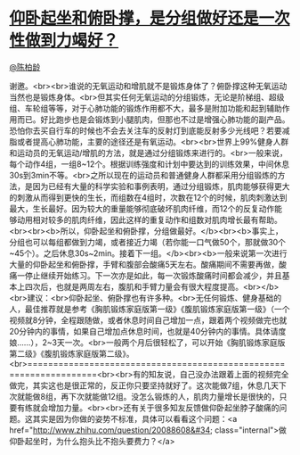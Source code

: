 
#  [仰卧起坐和俯卧撑，是分组做好还是一次性做到力竭好？](https://zhihu.com/questions/20646428)



[@陈柏龄](https://zhihu.com/people/dfc50c16220f16f61973beacfbc29658)

谢邀。&lt;br&gt;&lt;br&gt;谁说的无氧运动和增肌就不是锻炼身体了？俯卧撑这种无氧运动当然也是锻炼身体。&lt;br&gt;但其实任何无氧运动的分组锻炼，无论是阶梯组、超级组、车轮组等等，对于心肺功能的锻炼作用都不大，最多是附加功能和起到辅助作用而已。好比跑步也是会锻炼到小腿肌肉，但那也不过是增强心肺功能的副产品。恐怕你去买自行车的时候也不会去关注车的反射灯到底能反射多少光线吧？若要减脂或者提高心肺功能，主要的途径还是有氧运动。&lt;br&gt;&lt;br&gt;世界上99%健身人群和运动员的无氧运动/增肌的方法，就是通过分组锻炼来进行的。&lt;br&gt;一般来说，每个动作4组，一组8~12个。根据训练强度和计划中要达到的训练效果，中间休息30s到3min不等。&lt;br&gt;之所以现在的运动员和普通健身人群都采用分组锻炼的方法，是因为已经有大量的科学实验和事例表明，通过分组锻炼，肌肉能够获得更大的刺激从而得到更快的生长，而组数在4组时，次数在12个的时候，肌肉刺激达到最大，生长最好。因为较大的重量能够彻底破坏肌肉纤维，而12个的反复动作能够动用相对较多的肌肉纤维，因此这样的重复动作和组数对肌肉增长最有帮助。&lt;br&gt;&lt;br&gt;&lt;b&gt;所以，仰卧起坐和俯卧撑，分组做最好。&lt;/b&gt;&lt;br&gt;&lt;b&gt;事实上，分组也可以每组都做到力竭，或者接近力竭（若你能一口气做50个，那就做30个~45个）。之后休息30s~2min。接着下一组。&lt;/b&gt;&lt;br&gt;&lt;b&gt;一般来说第一次进行大量的仰卧起坐和俯卧撑，手臂和腹部会酸痛5天左右。酸痛期间不需要再做，酸痛一停止继续开始练习。下一次亦是如此，每一次锻炼酸痛时间都会减少，并且基本上四次后，也就是两周左右，腹肌和手臂力量会有很大程度提高。&lt;br&gt;&lt;/b&gt;&lt;br&gt;建议：&lt;br&gt;仰卧起坐、俯卧撑也有许多种。&lt;br&gt;无任何锻炼、健身基础的人，最佳推荐就是参考《胸肌锻炼家庭版第一级》《腹肌锻炼家庭版第一级》（一个视频就8分钟，全程跟随做，或者休息时间自己增加一点，跟着两个视频做完也就20分钟内的事情，如果自己增加点休息时间，也就是40分钟内的事情。具体请度娘……），2~3天一次。&lt;br&gt;一般两个月后很轻松了，可以开始《胸肌锻炼家庭版第二级》《腹肌锻炼家庭版第二级》。&lt;br&gt;===================================================================&lt;br&gt;&lt;br&gt;有的知友说，自己没办法跟着上面的视频完全做完，其实这也是很正常的，反正你只要坚持就好了。这次能做7组，休息几天下次就能做8组，再下次就能做12组。没怎么锻炼的人，肌肉力量增长是很快的，只要有练就会增加力量。&lt;br&gt;&lt;br&gt;还有关于很多知友反馈做仰卧起坐脖子酸痛的问题。这其实是因为你做的姿势不标准，具体可以看看这个问题：&lt;a href=&#34;http://www.zhihu.com/question/20088608&#34; class=&#34;internal&#34;&gt;做仰卧起坐时，为什么抱头比不抱头要费力？&lt;/a&gt;